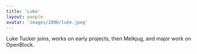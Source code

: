 ```yaml
---
title: 'Luke'
layout: people
avatar: 'images/2006/luke.jpeg'
---
```


Luke Tucker joins, works on early projects, then Melkjug, and major work on OpenBlock.